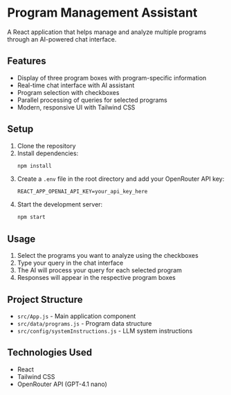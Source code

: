 # Program Management Assistant

A React application that helps manage and analyze multiple programs through an AI-powered chat interface.

## Features

- Display of three program boxes with program-specific information
- Real-time chat interface with AI assistant
- Program selection with checkboxes
- Parallel processing of queries for selected programs
- Modern, responsive UI with Tailwind CSS

## Setup

1. Clone the repository
2. Install dependencies:
   ```bash
   npm install
   ```
3. Create a `.env` file in the root directory and add your OpenRouter API key:
   ```
   REACT_APP_OPENAI_API_KEY=your_api_key_here
   ```
4. Start the development server:
   ```bash
   npm start
   ```

## Usage

1. Select the programs you want to analyze using the checkboxes
2. Type your query in the chat interface
3. The AI will process your query for each selected program
4. Responses will appear in the respective program boxes

## Project Structure

- `src/App.js` - Main application component
- `src/data/programs.js` - Program data structure
- `src/config/systemInstructions.js` - LLM system instructions

## Technologies Used

- React
- Tailwind CSS
- OpenRouter API (GPT-4.1 nano) 